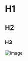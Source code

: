 # H1
## H2
### H3

![image](https://github.com/user-attachments/assets/1dea8e0b-efda-442b-9c3a-8ca79693a8e5)
